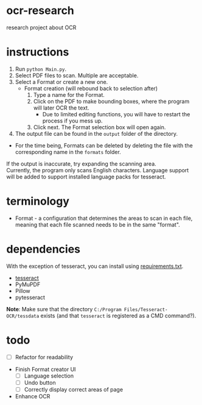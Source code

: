 # ocr-research
research project about OCR

# instructions
1. Run `python Main.py`.
1. Select PDF files to scan. Multiple are acceptable.
1. Select a Format or create a new one.
	- Format creation (will rebound back to selection after)
		1. Type a name for the Format.
		1. Click on the PDF to make bounding boxes, where the program will later OCR the text.
			- Due to limited editing functions, you will have to restart the process if you mess up.
		1. Click next. The Format selection box will open again.
1. The output file can be found in the `output` folder of the directory.

- For the time being, Formats can be deleted by deleting the file with the corresponding name in the `formats` folder.

If the output is inaccurate, try expanding the scanning area.\
Currently, the program only scans English characters. Language support will be added to support installed language packs for tesseract.

# terminology
- Format - a configuration that determines the areas to scan in each file, meaning that each file scanned needs to be in the same "format".

# dependencies
With the exception of tesseract, you can install using [requirements.txt](/requirements.txt).
- [tesseract](https://github.com/tesseract-ocr/tesseract)
- PyMuPDF
- Pillow
- pytesseract

**Note**: Make sure that the directory `C:/Program Files/Tesseract-OCR/tessdata` exists \(and that `tesseract` is registered as a CMD command?\).

# todo
- [ ] Refactor for readability
- Finish Format creator UI
	- [ ] Language selection
	- [ ] Undo button
	- [ ] Correctly display correct areas of page
- Enhance OCR